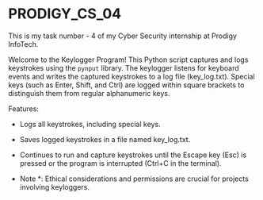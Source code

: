 # PRODIGY_CS_04
This is my task number - 4 of my Cyber Security internship at Prodigy InfoTech.

Welcome to the Keylogger Program! This Python script captures and logs keystrokes using the `pynput` library. The keylogger listens for keyboard events and writes the captured keystrokes to a log file (key_log.txt). Special keys (such as Enter, Shift, and Ctrl) are logged within square brackets to distinguish them from regular alphanumeric keys.

Features:
* Logs all keystrokes, including special keys.
* Saves logged keystrokes in a file named key_log.txt.
* Continues to run and capture keystrokes until the Escape key (Esc) is pressed or the program is interrupted (Ctrl+C in the terminal).

* Note *: Ethical considerations and permissions are crucial for projects involving keyloggers.
